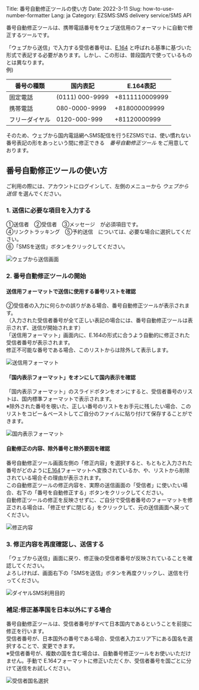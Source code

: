 Title: 番号自動修正ツールの使い方
Date: 2022-3-11
Slug: how-to-use-number-formatter
Lang: ja
Category: EZSMS:SMS delivery service/SMS API

番号自動修正ツールは、携帯電話番号をウェブ送信用のフォーマットに自動で修正するツールです。

「ウェブから送信」で入力する受信者番号は、[E.164](https://help.xoxzo.com/ja/ezsms-sms-delivery-service/articles/E164-format/) と呼ばれる基準に基づいた形式で表記する必要があります。しかし、この形は、普段国内で使っているものとは異なります。<br>
例) 

|番号の種類|国内表記|E.164表記|
|------------|---------------|-----------------|
|固定電話|(0111) 000-9999|+8111110009999|
|携帯電話|080-0000-9999|+818000009999|
|フリーダイヤル|0120-000-999|+81120000999|

そのため、ウェブから国内電話網へSMS配信を行うEZSMSでは、使い慣れない番号表記の形をあっという間に修正できる　_番号自動修正ツール_ をご用意しております。


## 番号自動修正ツールの使い方

ご利用の際には、アカウントにログインして、左側のメニューから _ウェブから送信_ を選んでください。

### 1. 送信に必要な項目を入力する

①送信者　②受信者　③メッセージ　が必須項目です。 <br>
④リンクトラッキング　⑤予約送信　については、必要な場合に選択してください。<br>
⑥「SMSを送信」ボタンをクリックしてください。

![ウェブから送信画面](/images/number_formatter_howto_01ja.png)

### 2. 番号自動修正ツールの開始
#### 送信用フォーマットで送信に使用する番号リストを確認
②受信者の入力に何らかの誤りがある場合、番号自動修正ツールが表示されます。<br>
（入力された受信者番号が全て正しい表記の場合には、番号自動修正ツールは表示されず、送信が開始されます）<br>
「送信用フォーマット」画面内に、E.164の形式に合うよう自動的に修正された受信者番号が表示されます。<br>
修正不可能な番号である場合、このリストからは除外して表示します。

![送信用フォーマット](/images/number_formatter_howto_02ja.png)

#### 「国内表示フォーマット」をオンにして国内表示を確認
「国内表示フォーマット」のスライドボタンをオンにすると、受信者番号のリストは、国内標準フォーマットで表示されます。<br>
※除外された番号を覗いた、正しい番号のリストをお手元に残したい場合、このリストをコピー＆ペーストしてご自分のファイルに貼り付けて保存することができます。

![国内表示フォーマット](/images/number_formatter_howto_03ja.png)

#### 自動修正の内容、除外番号と除外要因を確認
番号自動修正ツール画面左側の「修正内容」を選択すると、もともと入力された番号がどのように[E.164]()フォーマットへ変換されているか、や、リストから削除されている場合その理由が表示されます。<br>
この自動修正ツールの修正内容を、実際の送信画面の「受信者」に使いたい場合、右下の「番号を自動修正する」ボタンをクリックしてください。<br>
自動修正ツールの修正を反映させずに、ご自分で受信者番号のフォーマットを修正される場合は、「修正せずに閉じる」をクリックして、元の送信画面へ戻ってください。

![修正内容](/images/number_formatter_howto_04ja.png)

### 3. 修正内容を再度確認し、送信する

「ウェブから送信」画面に戻り、修正後の受信者番号が反映されていることを確認してください。<br>
よろしければ、画面右下の「SMSを送信」ボタンを再度クリックし、送信を行ってください。

![ダイヤルSMS利用目的](/images/number_formatter_howto_05ja.png)


### 補足:修正基準国を日本以外にする場合

番号自動修正ツールは、受信者番号がすべて日本国内であるということを前提に修正を行います。<br>
受信者番号が、日本国外の番号である場合、受信者入力エリア下にある国名を選択することで、変更できます。<br>
※受信者番号が、複数の国を含む場合は、自動番号修正ツールをお使いいただけません。手動で E.164フォーマットに修正いただくか、受信者番号を国ごとに分けて送信をお試しください。

![受信者国名選択](/images/number_formatter_howto_06ja.png)


